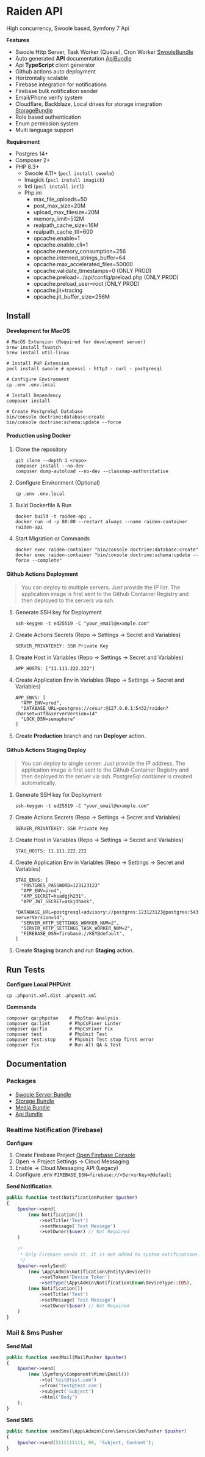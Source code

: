 # Raiden API

High concurrency, Swoole based, Symfony 7 Api

__Features__
* Swoole Http Server, Task Worker (Queue), Cron Worker [SwooleBundle](https://github.com/cesurapp/swoole-bundle)
* Auto generated __API__ documentation [ApiBundle](https://github.com/cesurapp/api-bundle)
* Api __TypeScript__ client generator
* Github actions auto deployment
* Horizontally scalable
* Firebase integration for notifications
* Firebase bulk notification sender
* Email/Phone verify system
* Cloudflare, Backblaze, Local drives for storage integration [StorageBundle](https://github.com/cesurapp/storage-bundle)
* Role based authentication
* Enum permission system
* Multi language support

__Requirement__
* Postgres 14+
* Composer 2+
* PHP 8.3+
  * Swoole 4.11+ (`pecl install swoole`) 
  * Imagick (`pecl install imagick`)
  * Intl (`pecl install intl`)
  * Php.ini
    * max_file_uploads=50
    * post_max_size=20M
    * upload_max_filesize=20M
    * memory_limit=512M
    * realpath_cache_size=16M
    * realpath_cache_ttl=600
    * opcache.enable=1
    * opcache.enable_cli=1
    * opcache.memory_consumption=256
    * opcache.interned_strings_buffer=64
    * opcache.max_accelerated_files=50000
    * opcache.validate_timestamps=0 (ONLY PROD)
    * opcache.preload=../api/config/preload.php (ONLY PROD)
    * opcache.preload_user=root (ONLY PROD)
    * opcache.jit=tracing
    * opcache.jit_buffer_size=256M

Install
--------------------
__Development for MacOS__

```shell
# MacOS Extension (Required for development server)
brew install fswatch
brew install util-linux

# Install PHP Extension
pecl install swoole # openssl - http2 - curl - postgresql

# Configure Environment
cp .env .env.local

# Install Dependency
composer install

# Create PostgreSql Database
bin/console doctrine:database:create
bin/console doctrine:schema:update --force
```

#### Production using Docker

1. Clone the repository
 
   ```shell
   git clone --depth 1 <repo>
   composer install --no-dev
   composer dump-autoload --no-dev --classmap-authoritative
   ```
2. Configure Environment (Optional)

   ```shell
   cp .env .env.local
   ```
3. Build Dockerfile & Run

   ```shell
   docker build -t raiden-api .
   docker run -d -p 80:80 --restart always --name raiden-container raiden-api
   ```
4. Start Migration or Commands

   ```shell
   docker exec raiden-container "bin/console doctrine:database:create"
   docker exec raiden-container "bin/console doctrine:schema:update --force --complete"
   ```
#### Github Actions Deployment

>You can deploy to multiple servers. Just provide the IP list. The application image is first sent to the Github
Container Registry and then deployed to the servers via ssh.

1. Generate SSH key for Deployment

   ```shell
   ssh-keygen -t ed25519 -C "your_email@example.com"
   ```
2. Create Actions Secrets (Repo -> Settings -> Secret and Variables)

   ```shell
   SERVER_PRIVATEKEY: SSH Private Key
   ```
3. Create Host in Variables (Repo -> Settings -> Secret and Variables)

   ```shell
   APP_HOSTS: ["11.111.222.222"]
   ```
4. Create Application Env in Variables (Repo -> Settings -> Secret and Variables)

   ```shell
   APP_ENVS: [
     "APP_ENV=prod",
     "DATABASE_URL=postgres://cesur:@127.0.0.1:5432/raiden?charset=utf8&serverVersion=14"
     "LOCK_DSN=semaphore"
   ]
   ```
5. Create __Production__ branch and run __Deployer__ action.

#### Github Actions Staging Deploy

>You can deploy to single server. Just provide the IP address. The application image is first sent to the Github Container Registry and then deployed to the server via ssh. PostgreSql container is created automatically.

1. Generate SSH key for Deployment

   ```shell
   ssh-keygen -t ed25519 -C "your_email@example.com"
   ```
2. Create Actions Secrets (Repo -> Settings -> Secret and Variables)

   ```shell
   SERVER_PRIVATEKEY: SSH Private Key
   ```
3. Create Host in Variables (Repo -> Settings -> Secret and Variables)

   ```shell
   STAG_HOSTS: 11.111.222.222
   ```
4. Create Application Env in Variables (Repo -> Settings -> Secret and Variables)

   ```shell
   STAG_ENVS: [
     "POSTGRES_PASSWORD=123123123" 
     "APP_ENV=prod",
     "APP_SECRET=hsadgjh231",
     "APP_JWT_SECRET=askjdhask",
     "DATABASE_URL=postgresql+advisory://postgres:123123123@postgres:5432/postgres?serverVersion=14",
     "SERVER_HTTP_SETTINGS_WORKER_NUM=2",
     "SERVER_HTTP_SETTINGS_TASK_WORKER_NUM=2",
     "FIREBASE_DSN=firebase://KEY@default",
   ]
   ```
5. Create __Staging__ branch and run __Staging__ action.

Run Tests
--------------------
__Configure Local PHPUnit__

```shell
cp .phpunit.xml.dist .phpunit.xml
```

__Commands__

```shell
composer qa:phpstan    # PhpStan Analysis
composer qa:lint       # PhpCsFixer Linter
composer qa:fix        # PhpCsFixer Fix
composer test          # PhpUnit Test
composer test:stop     # PhpUnit Test stop first error
composer fix           # Run All QA & Test
```

Documentation
--------------------
### Packages

* [Swoole Server Bundle](https://github.com/cesurapp/swoole-bundle)
* [Storage Bundle](https://github.com/cesurapp/storage-bundle)
* [Media Bundle](https://github.com/cesurapp/media-bundle)
* [Api Bundle](https://github.com/cesurapp/api-bundle)

### Realtime Notification (Firebase)

__Configure__
1. Create Firebase Project [Open Firebase Console](https://console.firebase.google.com/)
2. Open -> Project Settings -> Cloud Messaging
3. Enable -> Cloud Messaging API (Legacy)
4. Configure .env ``FIREBASE_DSN=firebase://<ServerKey>@default``

__Send Notification__
```php
public function test(NotificationPusher $pusher)
{
    $pusher->send(
        (new Notification())
            ->setTitle('Test')
            ->setMessage('Test Message')
            ->setOwner($user) // Not Required
    )
    
    /*
     * Only Firebase sends it. It is not added to system notifications. 
     */
    $pusher->onlySend(
        (new \App\Admin\Notification\Entity\Device())
            ->setToken('Device Token')
            ->setType(\App\Admin\Notification\Enum\DeviceType::IOS),
        (new Notification())
            ->setTitle('Test')
            ->setMessage('Test Message')
            ->setOwner($user) // Not Required
    )
}
```

### Mail & Sms Pusher
__Send Mail__
```php
public function sendMail(MailPusher $pusher)
{
    $pusher->send(
        (new \Symfony\Component\Mime\Email())
            ->to('test@test.com')
            ->from('test@test.com')
            ->subject('Subject')
            ->html('Body')
    );
}
```

__Send SMS__
```php
public function sendSms(\App\Admin\Core\Service\SmsPusher $pusher)
{
    $pusher->send(5111111111, 90, 'Subject, Content');
}
```
